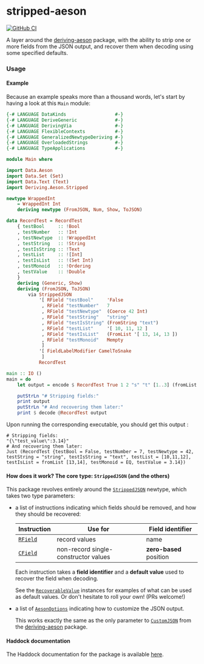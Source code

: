 # stripped-aeson

[![GitHub CI](https://github.com/blmage/stripped-aeson/workflows/CI/badge.svg)](https://github.com/blmage/stripped-aeson/actions)

A layer around the [deriving-aeson](https://hackage.haskell.org/package/deriving-aeson)
package, with the ability to strip one or more fields from the JSON output, and recover
them when decoding using some specified defaults.

### Usage

#### Example

Because an example speaks more than a thousand words, let's start by having
a look at this `Main` module:

```haskell
{-# LANGUAGE DataKinds                  #-}
{-# LANGUAGE DeriveGeneric              #-}
{-# LANGUAGE DerivingVia                #-}
{-# LANGUAGE FlexibleContexts           #-}
{-# LANGUAGE GeneralizedNewtypeDeriving #-}
{-# LANGUAGE OverloadedStrings          #-}
{-# LANGUAGE TypeApplications           #-}

module Main where

import Data.Aeson
import Data.Set (Set)
import Data.Text (Text)
import Deriving.Aeson.Stripped

newtype WrappedInt
    = WrappedInt Int
    deriving newtype (FromJSON, Num, Show, ToJSON)

data RecordTest = RecordTest
    { testBool     :: !Bool
    , testNumber   :: !Int
    , testNewtype  :: !WrappedInt
    , testString   :: !String
    , testIsString :: !Text
    , testList     :: ![Int]
    , testIsList   :: !(Set Int)
    , testMonoid   :: !Ordering
    , testValue    :: !Double
    }
    deriving (Generic, Show)
    deriving (FromJSON, ToJSON)
        via StrippedJSON
            '[ RField "testBool"     'False
             , RField "testNumber"   7
             , RField "testNewtype"  (Coerce 42 Int)
             , RField "testString"   "string"
             , RField "testIsString" (FromString "text")
             , RField "testList"     '[ 10, 11, 12 ]
             , RField "testIsList"   (FromList '[ 13, 14, 13 ])
             , RField "testMonoid"   Mempty
             ]
            '[ FieldLabelModifier CamelToSnake
             ]
            RecordTest

main :: IO ()
main = do
    let output = encode $ RecordTest True 1 2 "s" "t" [1..3] (fromList [4..6]) GT 3.14

    putStrLn "# Stripping fields:"
    print output
    putStrLn "# And recovering them later:"
    print $ decode @RecordTest output
```
Upon running the corresponding executable, you should get this output :
```
# Stripping fields:
"{\"test_value\":3.14}"
# And recovering them later:
Just (RecordTest {testBool = False, testNumber = 7, testNewtype = 42, testString = "string", testIsString = "text", testList = [10,11,12], testIsList = fromList [13,14], testMonoid = EQ, testValue = 3.14})
```

#### How does it work? The core type: `StrippedJSON` (and the others)

This package revolves entirely around the
[`StrippedJSON`](https://blmage.github.io/stripped-aeson/Deriving-Aeson-Stripped.html#t:StrippedJSON)
newtype, which takes two type parameters:

* a list of instructions indicating which fields should be removed, and how they should
  be recovered:

  | Instruction | Use for | Field identifier |
  | ----------- | ------- | ---------------- |
  | [`RField`](https://blmage.github.io/stripped-aeson/Deriving-Aeson-Stripped.html#t:RField) | record values | name |
  | [`CField`](https://blmage.github.io/stripped-aeson/Deriving-Aeson-Stripped.html#t:CField) | non-record single-constructor values | **zero-based** position |  

  Each instruction takes a **field identifier** and a **default value** used to recover
  the field when decoding.

  See the
  [`RecoverableValue`](https://blmage.github.io/stripped-aeson/Deriving-Aeson-Stripped.html#t:RecoverableValue)
  instances for examples of what can be used as default values. Or don't hesitate to
  roll your own! (PRs welcome!)

* a list of
  [`AesonOptions`](https://hackage.haskell.org/package/deriving-aeson/docs/Deriving-Aeson.html#t:AesonOptions)
  indicating how to customize the JSON output.

  This works exactly the same as the only parameter to 
  [`CustomJSON`](https://hackage.haskell.org/package/deriving-aeson/docs/Deriving-Aeson.html#t:CustomJSON)
  from the [deriving-aeson](https://hackage.haskell.org/package/deriving-aeson) package.

#### Haddock documentation

The Haddock documentation for the package is available
[here](https://blmage.github.io/stripped-aeson/index.html).